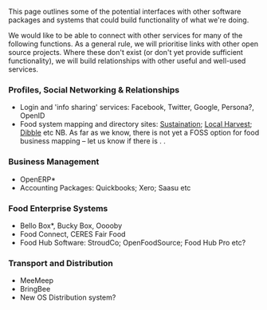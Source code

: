 This page outlines some of the potential interfaces with other software packages and systems that could build functionality of what we're doing. 

We would like to be able to connect with other services for many of the following functions. As a general rule, we will prioritise links with other open source projects. Where these don't exist (or don't yet provide sufficient functionality), we will build relationships with other useful and well-used services.

### Profiles, Social Networking & Relationships
*  Login and 'info sharing' services: Facebook, Twitter, Google, Persona?, OpenID
*  Food system mapping and directory sites: [Sustaination](www.sustaination.co); [Local Harvest](www.localharvest.org.au); [Dibble](www.dibble.com.au) etc NB. As far as we know, there is not yet a FOSS option for food business mapping – let us know if there is . .

### Business Management
*  OpenERP*
*  Accounting Packages: Quickbooks; Xero; Saasu etc

### Food Enterprise Systems
*  Bello Box*, Bucky Box, Ooooby
*  Food Connect, CERES Fair Food
*  Food Hub Software: StroudCo; OpenFoodSource; Food Hub Pro etc?
 
### Transport and Distribution
*  MeeMeep
*  BringBee
*  New OS Distribution system?

